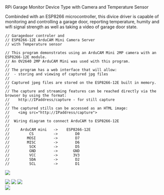 RPi Garage Monitor Device Type with Camera and Temperature Sensor

Combinded with an ESP8266 microcontroller, this divice driver is capable of monitoring and controlling a garage door, reporting temperature, humity and wifi signal strength as well as taking a video of garage door state.

```
// Garagedoor controler and
// ESP8266-12E ArduCAM Mini Camera Server
// with Temperature sensor

// This program demonstrates using an ArduCAM Mini 2MP camera with an ESP8266-12E module.
// An OV2640 2MP ArduCAM Mini was used with this program.
//
// The program has a web interface that will allow:
//  - storing and viewing of captured jpg files
//
// Captured jpeg files are stored on the ESP8266-12E built in memory.
//
// The capture and streaming features can be reached directly via the browser by using the format:
//    http://IPaddress/capture - for still capture
//
// The captured stills can be accessed as an HTML image:
//    <img src="http://IPaddress/capture">
//
//  Wiring diagram to connect ArduCAM to ESP8266-12E
//
//     ArduCAM mini   ->    ESP8266-12E
//         CS         ->        D0
//        MOSI        ->        D7
//        MISC        ->        D6
//         SCK        ->        D5
//         GND        ->       GND
//         VCC        ->       3V3
//         SDA        ->        D2
//         SCL        ->        D1
```
![](https://github.com/dhop90/rpi_garage_monitor/blob/master/ESP8266_pinout.jpg)

![](./dhop90/rpi_garage_monitor/raw/master/ESP8266_pinout.jpg)
![](../../dhop90/rpi_garage_monitor/raw/master/nodemcu_pins.png) 
![](../../dhop90/rpi_garage_monitor/raw/master/cam-pinout.jpg)  
![](../../dhop90/rpi_garage_monitor/raw/master/ESP8266_pinout.jpg)
